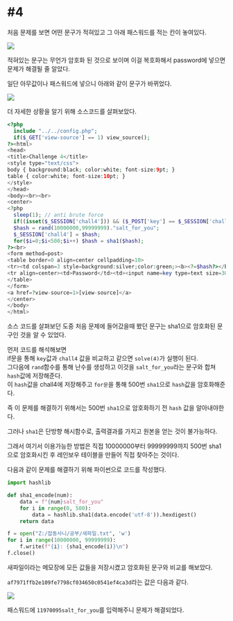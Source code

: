 #4
===

처음 문제를 보면 어떤 문구가 적혀있고 그 아래 패스워드를 적는 칸이 놓여있다.

![](https://postfiles.pstatic.net/MjAyMDAxMTlfMjM2/MDAxNTc5NDEyMTE3NjIy.tRNx2vZfR_bjwpz80qgW7dSNAwMs6lXnJnU85xQaVCUg.RJ7M9mhS-YpQQFoVlwI9D-z_mJwjl9CXysRWE4L7nhMg.JPEG.rlaeoghks823/K-070.jpg?type=w773)

적혀있는 문구는 무언가 암호화 된 것으로 보이며 이걸 복호화해서 password에 넣으면 문제가 해결될 줄 알았다.

일단 아무값이나 패스워드에 넣으니 아래와 같이 문구가 바뀌었다.

![](https://postfiles.pstatic.net/MjAyMDAxMTlfOCAg/MDAxNTc5NDEyMTE5Nzk5.sbAEVP-5FZh1Z5KNB4ySaEGi_Qfi-6JiRv4PjHY68Ncg.H7AeLH-VxnwIfcf4E1ncmNG8Gmu454qQCbRP9ovFADQg.JPEG.rlaeoghks823/K-071.jpg?type=w773)

더 자세한 상황을 알기 위해 소스코드를 살펴보았다.

```php
<?php
  include "../../config.php";
  if($_GET['view-source'] == 1) view_source();
?><html>
<head>
<title>Challenge 4</title>
<style type="text/css">
body { background:black; color:white; font-size:9pt; }
table { color:white; font-size:10pt; }
</style>
</head>
<body><br><br>
<center>
<?php
  sleep(1); // anti brute force
  if((isset($_SESSION['chall4'])) && ($_POST['key'] == $_SESSION['chall4'])) solve(4);
  $hash = rand(10000000,99999999)."salt_for_you";
  $_SESSION['chall4'] = $hash;
  for($i=0;$i<500;$i++) $hash = sha1($hash);
?><br>
<form method=post>
<table border=0 align=center cellpadding=10>
<tr><td colspan=3 style=background:silver;color:green;><b><?=$hash?></b></td></tr>
<tr align=center><td>Password</td><td><input name=key type=text size=30></td><td><input type=submit></td></tr>
</table>
</form>
<a href=?view-source=1>[view-source]</a>
</center>
</body>
</html>
```

소스 코드를 살펴보던 도중 처음 문제에 들어갔을때 봤던 문구는 sha1으로 암호화된 문구인 것을 알 수 있었다.

먼저 코드를 해석해보면  
if문을 통해 `key`값과 `chall4` 값을 비교하고 같으면 `solve(4)`가 실행이 된다.  
그다음에 `rand`함수를 통해 난수를 생성하고 이것을 `salt_for_you`라는 문구와 합쳐 `hash`값에 저장해준다.  
이 `hash`값을 chall4에 저장해주고 `for문`을 통해 500번 `sha1`으로 `hash`값을 암호화해준다.  

즉 이 문제를 해결하기 위해서는 500번 `sha1`으로 암호화하기 전 `hash` 값을 알아내야한다.

그러나 `sha1`은 단방향 해시함수로, 출력결과를 가지고 원본을 얻는 것이 불가능하다.

그래서 여기서 이용가능한 방법은 직접 10000000부터 99999999까지 500번 sha1으로 암호화시킨 후 레인보우 테이블을 만들어 직접 찾아주는 것이다.

다음과 같이 문제를 해결하기 위해 파이썬으로 코드를 작성했다.

```python
import hashlib

def sha1_encode(num):
    data = f"{num}salt_for_you"
    for i in range(0, 500):
        data = hashlib.sha1(data.encode('utf-8')).hexdigest()
    return data

f = open("Z:/잡동사니/공부/새파일.txt", 'w')
for i in range(10000000, 99999999):
    f.write(f"{i}: {sha1_encode(i)}\n")
f.close()
```

새파일이라는 메모장에 모든 값들을 저장시켰고 암호화된 문구와 비교를 해보았다.

`af7971ffb2e109fe7798cf034650c0541ef4ca3d`라는 값은 다음과 같다.

![](https://postfiles.pstatic.net/MjAyMDAxMTlfNTUg/MDAxNTc5NDE1ODY0ODMz.HjMcWJbVFLAnO3-UQBxdbBk5Ez5_hDtElyEqvlYzYnwg.7xf_sgA770emDIpZvfGnuncXdAgUmTEpr1jF_ciVLJ8g.JPEG.rlaeoghks823/K-083.jpg?type=w773)

패스워드에 `11970095salt_for_you`를 입력해주니 문제가 해결되었다.
